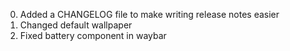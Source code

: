 0. Added a CHANGELOG file to make writing release notes easier
1. Changed default wallpaper
2. Fixed battery component in waybar
